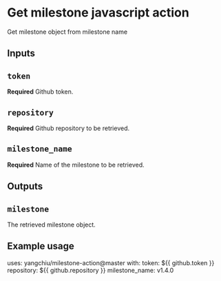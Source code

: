 # Get milestone javascript action

Get milestone object from milestone name

## Inputs

## `token`

**Required** Github token.

## `repository`

**Required** Github repository to be retrieved.

## `milestone_name`

**Required** Name of the milestone to be retrieved.

## Outputs

## `milestone`

The retrieved milestone object.

## Example usage

uses: yangchiu/milestone-action@master
with:
  token: ${{ github.token }}
  repository: ${{ github.repository }}
  milestone_name: v1.4.0